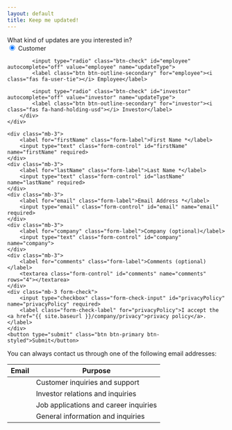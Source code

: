```yaml
---
layout: default
title: Keep me updated!
---
```


<p>
<form
  action="https://formspree.io/f/mayrkanw"
  method="POST"
>
    <div class="mb-3">
        <label for="userTypeDescription" class="form-label">What kind of updates are you interested in?</label>
        <div class="btn-group-toggle mt-2" data-toggle="buttons">
            <input type="radio" class="btn-check" id="customer" autocomplete="off" value="customer" name="updateType" checked>
            <label class="btn btn-outline-secondary" for="customer"><i class="fas fa-user"></i> Customer</label>

            <input type="radio" class="btn-check" id="employee" autocomplete="off" value="employee" name="updateType">
            <label class="btn btn-outline-secondary" for="employee"><i class="fas fa-user-tie"></i> Employee</label>

            <input type="radio" class="btn-check" id="investor" autocomplete="off" value="investor" name="updateType">
            <label class="btn btn-outline-secondary" for="investor"><i class="fas fa-hand-holding-usd"></i> Investor</label>
        </div>
    </div>

    <div class="mb-3">
        <label for="firstName" class="form-label">First Name *</label>
        <input type="text" class="form-control" id="firstName" name="firstName" required>
    </div>
    <div class="mb-3">
        <label for="lastName" class="form-label">Last Name *</label>
        <input type="text" class="form-control" id="lastName" name="lastName" required>
    </div>
    <div class="mb-3">
        <label for="email" class="form-label">Email Address *</label>
        <input type="email" class="form-control" id="email" name="email" required>
    </div>
    <div class="mb-3">
        <label for="company" class="form-label">Company (optional)</label>
        <input type="text" class="form-control" id="company" name="company">
    </div>
    <div class="mb-3">
        <label for="comments" class="form-label">Comments (optional)</label>
        <textarea class="form-control" id="comments" name="comments" rows="4"></textarea>
    </div>
    <div class="mb-3 form-check">
        <input type="checkbox" class="form-check-input" id="privacyPolicy" name="privacyPolicy" required>
        <label class="form-check-label" for="privacyPolicy">I accept the <a href="{{ site.baseurl }}/company/privacy">privacy policy</a>.</label>
    </div>
    <button type="submit" class="btn btn-primary btn-styled">Submit</button>
</form>
</p>

<p>
You can always contact us through one of the following email addresses:
</p>

<table class="table table-hover">
    <thead class="table-dark">
        <tr>
            <th>Email</th>
            <th>Purpose</th>
        </tr>
    </thead>
    <tbody>
        <tr>
            <td><mail to="customers" addBody="true"></mail></td>
            <td>Customer inquiries and support</td>
        </tr>
        <tr>
            <td><mail to="investors" addBody="true"></mail></td>
            <td>Investor relations and inquiries</td>
        </tr>
        <tr>
            <td><mail to="careers" addBody="true"></mail></td>
            <td>Job applications and career inquiries</td>
        </tr>
        <tr>
            <td><mail to="info" addBody="true"></mail></td>
            <td>General information and inquiries</td>
        </tr>
    </tbody>
</table>
